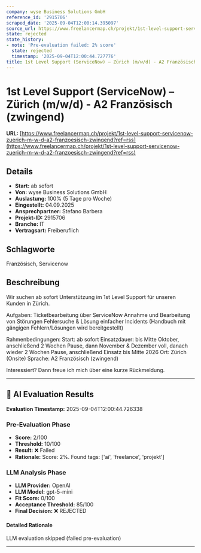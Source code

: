 ```yaml
---
company: wyse Business Solutions GmbH
reference_id: '2915706'
scraped_date: '2025-09-04T12:00:14.395097'
source_url: https://www.freelancermap.ch/projekt/1st-level-support-servicenow-zuerich-m-w-d-a2-franzoesisch-zwingend?ref=rss
state: rejected
state_history:
- note: 'Pre-evaluation failed: 2% score'
  state: rejected
  timestamp: '2025-09-04T12:00:44.727776'
title: 1st Level Support (ServiceNow) – Zürich (m/w/d) - A2 Französisch (zwingend)
---
```



# 1st Level Support (ServiceNow) – Zürich (m/w/d) - A2 Französisch (zwingend)
**URL:** [https://www.freelancermap.ch/projekt/1st-level-support-servicenow-zuerich-m-w-d-a2-franzoesisch-zwingend?ref=rss](https://www.freelancermap.ch/projekt/1st-level-support-servicenow-zuerich-m-w-d-a2-franzoesisch-zwingend?ref=rss)
## Details
- **Start:** ab sofort
- **Von:** wyse Business Solutions GmbH
- **Auslastung:** 100% (5 Tage pro Woche)
- **Eingestellt:** 04.09.2025
- **Ansprechpartner:** Stefano Barbera
- **Projekt-ID:** 2915706
- **Branche:** IT
- **Vertragsart:** Freiberuflich

## Schlagworte
Französisch, Servicenow

## Beschreibung
Wir suchen ab sofort Unterstützung im 1st Level Support für unseren Kunden in Zürich.

Aufgaben:
Ticketbearbeitung über ServiceNow
Annahme und Bearbeitung von Störungen
Fehlersuche & Lösung einfacher Incidents (Handbuch mit gängigen Fehlern/Lösungen wird bereitgestellt)

Rahmenbedingungen:
Start: ab sofort
Einsatzdauer: bis Mitte Oktober, anschließend 2 Wochen Pause, dann November & Dezember voll, danach wieder 2 Wochen Pause, anschließend Einsatz bis Mitte 2026
Ort: Zürich (Onsite)
Sprache: A2 Französisch (zwingend)

Interessiert? Dann freue ich mich über eine kurze Rückmeldung.

---

## 🤖 AI Evaluation Results

**Evaluation Timestamp:** 2025-09-04T12:00:44.726338

### Pre-Evaluation Phase
- **Score:** 2/100
- **Threshold:** 10/100
- **Result:** ❌ Failed
- **Rationale:** Score: 2%. Found tags: ['ai', 'freelance', 'projekt']

### LLM Analysis Phase
- **LLM Provider:** OpenAI
- **LLM Model:** gpt-5-mini
- **Fit Score:** 0/100
- **Acceptance Threshold:** 85/100
- **Final Decision:** ❌ REJECTED

#### Detailed Rationale
LLM evaluation skipped (failed pre-evaluation)

---
